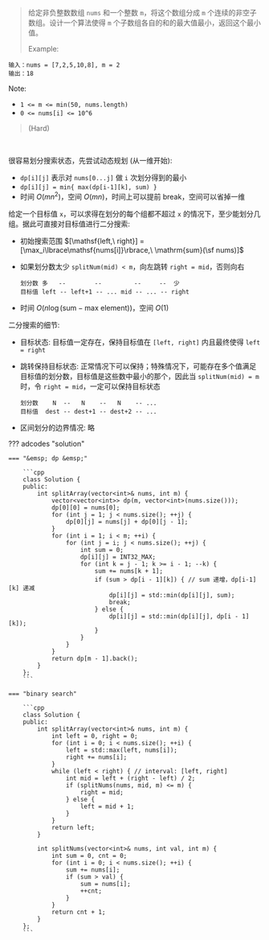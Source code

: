 <!-- prettier-ignore-start -->

> 给定非负整数数组 `nums` 和一个整数 `m`，将这个数组分成 `m` 个连续的非空子数组。设计一个算法使得 `m` 个子数组各自的和的最大值最小，返回这个最小值。
> 
> Example: 
>
```
输入：nums = [7,2,5,10,8], m = 2
输出：18
```
Note:
>
-  `1 <= m <= min(50, nums.length)`
-  `0 <= nums[i] <= 10^6`
>
>  (Hard)

<!-- prettier-ignore-end -->

<br>

很容易划分搜索状态，先尝试动态规划 (从一维开始):

-   `dp[i][j]` 表示对 `nums[0...j]` 做 `i` 次划分得到的最小
-   `dp[i][j] = min{ max(dp[i-1][k], sum) }`
-   时间 $O(mn^2)$，空间 $O(mn)$，时间上可以提前 break，空间可以省掉一维

给定一个目标值 `x`，可以求得在划分的每个组都不超过 `x` 的情况下，至少能划分几组。据此可直接对目标值进行二分搜索:

-   初始搜索范围 $[\mathsf{left,\ right}] = [\max_i\lbrace\mathsf{nums[i]}\rbrace,\ \mathrm{sum}(\sf nums)]$
-   如果划分数太少 `splitNum(mid) < m`，向左跳转 `right = mid`，否则向右

    ```
    划分数 多   --        --         --     --  少
    目标值 left -- left+1 -- ... mid -- ... -- right
    ```

-   时间 $O(n\log (\mathrm{sum}-\mathrm{max\ element}))$，空间 $O(1)$

二分搜索的细节:

-   目标状态: 目标值一定存在，保持目标值在 `[left, right]` 内且最终使得 `left = right`
-   跳转保持目标状态: 正常情况下可以保持；特殊情况下，可能存在多个值满足目标值的划分数，目标值是这些数中最小的那个，因此当 `splitNum(mid) = m` 时，令 `right = mid`，一定可以保持目标状态

    ```
    划分数    N  --   N    --   N    -- ...
    目标值  dest -- dest+1 -- dest+2 -- ...
    ```

-   区间划分的边界情况: 略

??? adcodes "solution"

    === "&emsp; dp &emsp;"

        ```cpp
        class Solution {
        public:
            int splitArray(vector<int>& nums, int m) {
                vector<vector<int>> dp(m, vector<int>(nums.size()));
                dp[0][0] = nums[0];
                for (int j = 1; j < nums.size(); ++j) {
                    dp[0][j] = nums[j] + dp[0][j - 1];
                }
                for (int i = 1; i < m; ++i) {
                    for (int j = i; j < nums.size(); ++j) {
                        int sum = 0;
                        dp[i][j] = INT32_MAX;
                        for (int k = j - 1; k >= i - 1; --k) {
                            sum += nums[k + 1];
                            if (sum > dp[i - 1][k]) { // sum 递增，dp[i-1][k] 递减
                                dp[i][j] = std::min(dp[i][j], sum);
                                break;
                            } else {
                                dp[i][j] = std::min(dp[i][j], dp[i - 1][k]);
                            }
                        }
                    }
                }
                return dp[m - 1].back();
            }
        };
        ```

    === "binary search"

        ```cpp
        class Solution {
        public:
            int splitArray(vector<int>& nums, int m) {
                int left = 0, right = 0;
                for (int i = 0; i < nums.size(); ++i) {
                    left = std::max(left, nums[i]);
                    right += nums[i];
                }
                while (left < right) { // interval: [left, right]
                    int mid = left + (right - left) / 2;
                    if (splitNums(nums, mid, m) <= m) {
                        right = mid;
                    } else {
                        left = mid + 1;
                    }
                }
                return left;
            }

            int splitNums(vector<int>& nums, int val, int m) {
                int sum = 0, cnt = 0;
                for (int i = 0; i < nums.size(); ++i) {
                    sum += nums[i];
                    if (sum > val) {
                        sum = nums[i];
                        ++cnt;
                    }
                }
                return cnt + 1;
            }
        };
        ```

